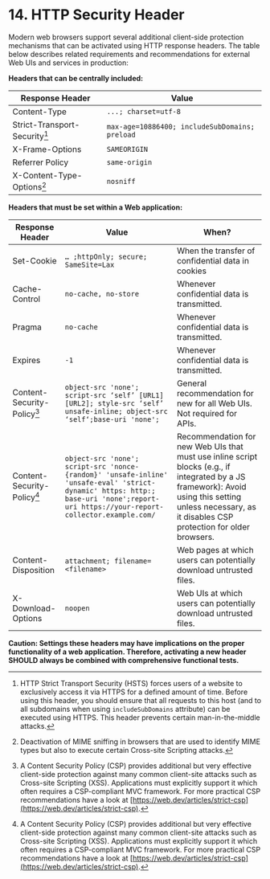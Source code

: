 # 14. HTTP Security Header

Modern web browsers support several additional client-side protection mechanisms that can be activated using HTTP response headers. The table below describes related requirements and recommendations for external Web UIs and services in production:

**Headers that can be centrally included:**

| Response Header  | Value |
| ------------- | ------------- | 
| Content-Type  | `...; charset=utf-8`  |  
| Strict-Transport-Security[^1]  | `max-age=10886400; includeSubDomains; preload`  | 
| X-Frame-Options  | `SAMEORIGIN`  | 
| Referrer Policy | `same-origin` |
| X-Content-Type-Options[^2] | `nosniff` |

**Headers that must be set within a Web application:**

| Response Header  | Value | When? |
| ------------- | ------------- | ------------- |
| Set-Cookie  | `… ;httpOnly; secure; SameSite=Lax`  | When the transfer of confidential data in cookies |
| Cache-Control  | `no-cache, no-store`  | Whenever confidential data is transmitted.  |
| Pragma  | `no-cache`  | Whenever confidential data is transmitted.  | 
| Expires  | `-1`  | Whenever confidential data is transmitted.  | 
| Content-Security-Policy[^3] | `object-src 'none'; script-src ‘self’ [URL1] [URL2]; style-src ‘self’ unsafe-inline; object-src ‘self‘;base-uri 'none';` | General recommendation for new for all Web UIs. Not required for APIs.|
| Content-Security-Policy[^3] | `object-src 'none'; script-src 'nonce-{random}' 'unsafe-inline' 'unsafe-eval' 'strict-dynamic' https: http:; base-uri 'none';report-uri https://your-report-collector.example.com/` | Recommendation for new Web UIs that must use inline script blocks (e.g., if integrated by a JS framework): Avoid using this setting unless necessary, as it disables CSP protection for older browsers. |
| Content-Disposition | `attachment; filename=<filename>` | Web pages at which users can potentially download untrusted files. |
| X-Download-Options | `noopen` | Web UIs at which users can potentially download untrusted files. |

**Caution: Settings these headers may have implications on the proper functionality of a web application. Therefore, activating a new header SHOULD always be combined with comprehensive functional tests.**

[^1]: HTTP Strict Transport Security (HSTS) forces users of a website to exclusively access it via HTTPS for a defined amount of time. Before using this header, you should ensure that all requests to this host (and to all subdomains when using `includeSubDomains` attribute) can be executed using HTTPS. This header prevents certain man-in-the-middle attacks.
[^2]: Deactivation of MIME sniffing in browsers that are used to identify MIME types but also to execute certain Cross-site Scripting attacks.
[^3]: A Content Security Policy (CSP) provides additional but very effective client-side protection against many common client-site attacks such as Cross-site Scripting (XSS). Applications must explicitly support it which often requires a CSP-compliant MVC framework. For more practical CSP recommendations have a look at [https://web.dev/articles/strict-csp](https://web.dev/articles/strict-csp).
